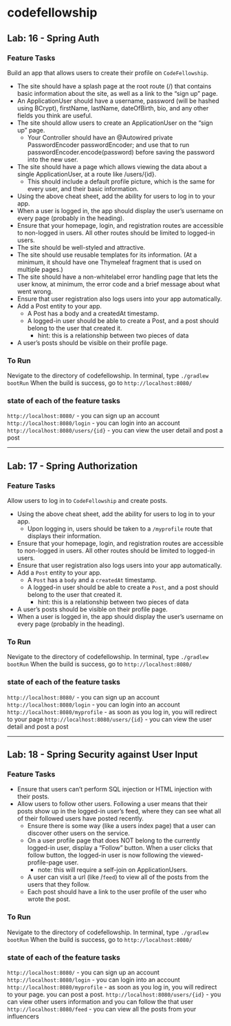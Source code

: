 # codefellowship

## Lab: 16 - Spring Auth

### Feature Tasks
Build an app that allows users to create their profile on `CodeFellowship`.

- The site should have a splash page at the root route (/) that contains basic information about the site, as well as a link to the “sign up” page.
- An ApplicationUser should have a username, password (will be hashed using BCrypt), firstName, lastName, dateOfBirth, bio, and any other fields you think are useful.
- The site should allow users to create an ApplicationUser on the “sign up” page.
  - Your Controller should have an @Autowired private PasswordEncoder passwordEncoder; and use that to run passwordEncoder.encode(password) before saving the password into the new user.
- The site should have a page which allows viewing the data about a single ApplicationUser, at a route like /users/{id}.
  - This should include a default profile picture, which is the same for every user, and their basic information.
- Using the above cheat sheet, add the ability for users to log in to your app.
- When a user is logged in, the app should display the user’s username on every page (probably in the heading).
- Ensure that your homepage, login, and registration routes are accessible to non-logged in users. All other routes should be limited to logged-in users.
- The site should be well-styled and attractive.
- The site should use reusable templates for its information. (At a minimum, it should have one Thymeleaf fragment that is used on multiple pages.)
- The site should have a non-whitelabel error handling page that lets the user know, at minimum, the error code and a brief message about what went wrong.
- Ensure that user registration also logs users into your app automatically.
- Add a Post entity to your app.
  - A Post has a body and a createdAt timestamp.
  - A logged-in user should be able to create a Post, and a post should belong to the user that created it.
    - hint: this is a relationship between two pieces of data
- A user’s posts should be visible on their profile page.

### To Run
Nevigate to the directory of codefellowship.
In terminal, type `./gradlew bootRun`
When the build is success, go to `http://localhost:8080/`

### state of each of the feature tasks
`http://localhost:8080/` - you can sign up an account
`http://localhost:8080/login` - you can login into an account
`http://localhost:8080/users/{id}` - you can view the user detail and post a post

***

## Lab: 17 - Spring Authorization

### Feature Tasks
Allow users to log in to `CodeFellowship` and create posts.

- Using the above cheat sheet, add the ability for users to log in to your app.
    - Upon logging in, users should be taken to a `/myprofile` route that displays their information.
- Ensure that your homepage, login, and registration routes are accessible to non-logged in users. All other routes should be limited to logged-in users.
- Ensure that user registration also logs users into your app automatically.
- Add a `Post` entity to your app.
    - A `Post` has a `body` and a `createdAt` timestamp.
    - A logged-in user should be able to create a `Post`, and a post should belong to the user that created it.
        - hint: this is a relationship between two pieces of data
- A user’s posts should be visible on their profile page.
- When a user is logged in, the app should display the user’s username on every page (probably in the heading).

### To Run
Nevigate to the directory of codefellowship.
In terminal, type `./gradlew bootRun`
When the build is success, go to `http://localhost:8080/`

### state of each of the feature tasks
`http://localhost:8080/` - you can sign up an account
`http://localhost:8080/login` - you can login into an account
`http://localhost:8080/myprofile` - as soon as you log in, you will redirect to your page
`http://localhost:8080/users/{id}` - you can view the user detail and post a post

***

## Lab: 18 - Spring Security against User Input

### Feature Tasks
- Ensure that users can’t perform SQL injection or HTML injection with their posts.
- Allow users to follow other users. Following a user means that their posts show up in the logged-in user’s feed, where they can see what all of their followed users have posted recently.
    - Ensure there is some way (like a users index page) that a user can discover other users on the service.
    - On a user profile page that does NOT belong to the currently logged-in user, display a “Follow” button. When a user clicks that follow button, the logged-in user is now following the viewed-profile-page user.
        - note: this will require a self-join on ApplicationUsers.
    - A user can visit a url (like /`feed`) to view all of the posts from the users that they follow.
    - Each post should have a link to the user profile of the user who wrote the post.

### To Run
Nevigate to the directory of codefellowship.
In terminal, type `./gradlew bootRun`
When the build is success, go to `http://localhost:8080/`

### state of each of the feature tasks
`http://localhost:8080/` - you can sign up an account
`http://localhost:8080/login` - you can login into an account
`http://localhost:8080/myprofile` - as soon as you log in, you will redirect to your page. you can post a post.
`http://localhost:8080/users/{id}` - you can view other users information and you can follow the that user
`http://localhost:8080/feed` - you can view all the posts from your influencers